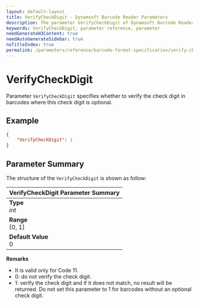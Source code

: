 ```yaml
---
layout: default-layout
title: VerifyCheckDigit - Dynamsoft Barcode Reader Parameters
description: The parameter VerifyCheckDigit of Dynamsoft Barcode Reader specifies whether to verify the check digit in barcodes where this check digit is optional.
keywords: VerifyCheckDigit, parameter reference, parameter
needGenerateH3Content: true
needAutoGenerateSidebar: true
noTitleIndex: true
permalink: /parameters/reference/barcode-format-specification/verify-check-digit.html
---
```


# VerifyCheckDigit

Parameter `VerifyCheckDigit` specifies whether to verify the check digit in barcodes where this check digit is optional.

## Example

```json
{
    "VerifyCheckDigit": 1
}
```

## Parameter Summary

The structure of the `VerifyCheckDigit` is shown as follow:

| VerifyCheckDigit  Parameter Summary |
| :--------------------------------- |
| **Type**<br>*int* |
| **Range**<br>[0, 1] |
| **Default Value**<br>0 |

**Remarks**

- It is valid only for Code 11.
- 0: do not verify the check digit.
- 1: verify the check digit and if it does not match, no result will be returned. Do not set this parameter to 1 for barcodes without an optional check digit.
